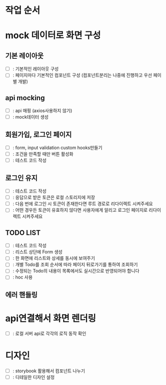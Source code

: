 # 작업 순서

# mock 데이터로 화면 구성

## 기본 레이아웃

- [ ] : 기본적인 레이아웃 구성
- [ ] : 페이지마다 기본적인 컴포넌트 구성 (컴포넌트분리는 나중에 진행하고 우선 페이별 개발)

## api mocking

- [ ] : api 매핑 (axios사용하지 않기)
- [ ] : mock데이터 생성

## 회원가입, 로그인 페이지

- [ ] : form, input validation custom hooks만들기
- [ ] : 조건을 만족할 때만 버튼 활성화
- [ ] : 테스트 코드 작성

## 로그인 유지

- [ ] : 테스트 코드 작성
- [ ] : 응답으로 받은 토큰은 로컬 스토리지에 저장
- [ ] : 다음 번에 로그인 시 토큰이 존재한다면 루트 경로로 리다이렉트 시켜주세요
- [ ] : 어떤 경우든 토큰이 유효하지 않다면 사용자에게 알리고 로그인 페이지로 리다이렉트 시켜주세요

## TODO LIST

- [ ] : 테스트 코드 작성
- [ ] : 리스트 상단에 Form 생성
- [ ] : 한 화면에 리스트와 상세를 동시에 보여주기
- [ ] : 개별 Todo를 조회 순서에 따라 페이지 뒤로가기를 통하여 조회하기
- [ ] : 수정되는 Todo의 내용이 목록에서도 실시간으로 반영되어야 합니다
- [ ] : hoc 사용

## 에러 핸들링

# api연결해서 화면 렌더링

- [ ] : 로컬 서버 api로 각각의 로직 동작 확인

# 디자인

- [ ] : storybook 활용해서 컴포넌트 나누기
- [ ] : 디테일한 디자인 설정
